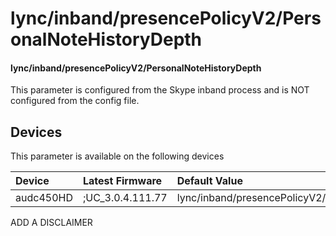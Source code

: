 ﻿---
description: lync/inband/presencePolicyV2/PersonalNoteHistoryDepth
search:
    keywords: ['lync','inband','presencePolicyV2','PersonalNoteHistoryDepth']
---

# lync/inband/presencePolicyV2/PersonalNoteHistoryDepth

#### lync/inband/presencePolicyV2/PersonalNoteHistoryDepth

This parameter is configured from the Skype inband process and is NOT configured from the config file.



## Devices
This parameter is available on the following devices

| Device | Latest Firmware | Default Value |
|:---|:---|:---|
| audc450HD | ;UC_3.0.4.111.77 | lync/inband/presencePolicyV2/PersonalNoteHistoryDepth=3 

ADD A DISCLAIMER
